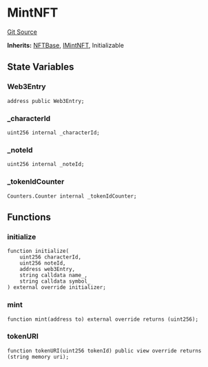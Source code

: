 # MintNFT
[Git Source](https://github.com/Crossbell-Box/Crossbell-Contracts/blob/7dd103c70343d6410d08f7bb25b0b513c4d92016/contracts/MintNFT.sol)

**Inherits:**
[NFTBase](/contracts/base/NFTBase.sol/contract.NFTBase.md), [IMintNFT](/contracts/interfaces/IMintNFT.sol/contract.IMintNFT.md), Initializable


## State Variables
### Web3Entry

```solidity
address public Web3Entry;
```


### _characterId

```solidity
uint256 internal _characterId;
```


### _noteId

```solidity
uint256 internal _noteId;
```


### _tokenIdCounter

```solidity
Counters.Counter internal _tokenIdCounter;
```


## Functions
### initialize


```solidity
function initialize(
    uint256 characterId,
    uint256 noteId,
    address web3Entry,
    string calldata name_,
    string calldata symbol_
) external override initializer;
```

### mint


```solidity
function mint(address to) external override returns (uint256);
```

### tokenURI


```solidity
function tokenURI(uint256 tokenId) public view override returns (string memory uri);
```

